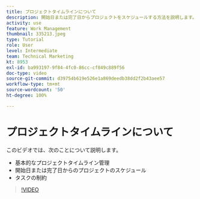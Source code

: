 ```yaml
---
title: プロジェクトタイムラインについて
description: 開始日または完了日からプロジェクトをスケジュールする方法を説明します。 次に、期間、先行タスク、タスクの制約がプロジェクトプランに与える影響を説明します。
activity: use
feature: Work Management
thumbnail: 335213.jpeg
type: Tutorial
role: User
level: Intermediate
team: Technical Marketing
kt: 8953
exl-id: ba993197-9f84-4fc0-86cc-cf849c889f56
doc-type: video
source-git-commit: d39754b619e526e1a869deedb38dd2f2b43aee57
workflow-type: tm+mt
source-wordcount: '50'
ht-degree: 100%

---
```


# プロジェクトタイムラインについて

このビデオでは、次のことについて説明します。

* 基本的なプロジェクトタイムライン管理
* 開始日または完了日からのプロジェクトのスケジュール
* タスクの制約

>[!VIDEO](https://video.tv.adobe.com/v/335213/?quality=12)
